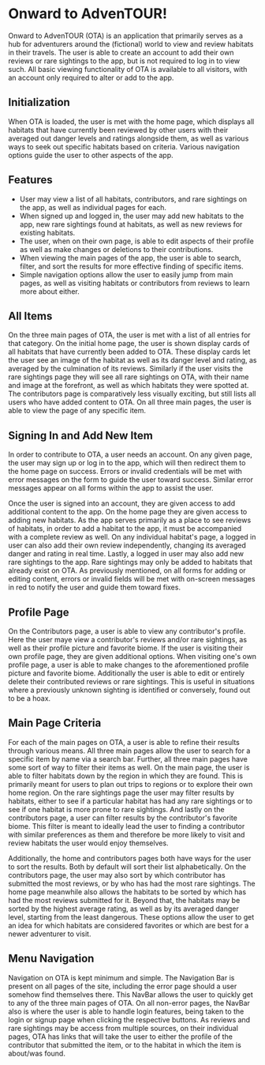 # Onward to AdvenTOUR!

Onward to AdvenTOUR (OTA) is an application that primarily serves as a hub for adventurers around the (fictional) world to view and review habitats in their travels. The user is able to create an account to add their own reviews or rare sightings to the app, but is not required to log in to view such. All basic viewing functionality of OTA is available to all visitors, with an account only required to alter or add to the app.

## Initialization

When OTA is loaded, the user is met with the home page, which displays all habitats that have currently been reviewed by other users with their averaged out danger levels and ratings alongside them, as well as various ways to seek out specific habitats based on criteria. Various navigation options guide the user to other aspects of the app.

## Features

* User may view a list of all habitats, contributors, and rare sightings on the app, as well as individual pages for each.
* When signed up and logged in, the user may add new habitats to the app, new rare sightings found at habitats, as well as new reviews for existing habitats.
* The user, when on their own page, is able to edit aspects of their profile as well as make changes or deletions to their contributions.
* When viewing the main pages of the app, the user is able to search, filter, and sort the results for more effective finding of specific items.
* Simple navigation options allow the user to easily jump from main pages, as well as visiting habitats or contributors from reviews to learn more about either.

## All Items

On the three main pages of OTA, the user is met with a list of all entries for that category. On the initial home page, the user is shown display cards of all habitats that have currently been added to OTA. These display cards let the user see an image of the habitat as well as its danger level and rating, as averaged by the culmination of its reviews. Similarly if the user visits the rare sightings page they will see all rare sightings on OTA, with their name and image at the forefront, as well as which habitats they were spotted at. The contributors page is comparatively less visually exciting, but still lists all users who have added content to OTA. On all three main pages, the user is able to view the page of any specific item.

## Signing In and Add New Item

In order to contribute to OTA, a user needs an account. On any given page, the user may sign up or log in to the app, which will then redirect them to the home page on success. Errors or invalid credentials will be met with error messages on the form to guide the user toward success. Similar error messages appear on all forms within the app to assist the user.

Once the user is signed into an account, they are given access to add additional content to the app. On the home page they are given access to adding new habitats. As the app serves primarily as a place to see reviews of habitats, in order to add a habitat to the app, it must be accompanied with a complete review as well. On any individual habitat's page, a logged in user can also add their own review independently, changing its averaged danger and rating in real time. Lastly, a logged in user may also add new rare sightings to the app. Rare sightings may only be added to habitats that already exist on OTA. As previously mentioned, on all forms for adding or editing content, errors or invalid fields will be met with on-screen messages in red to notify the user and guide them toward fixes.

## Profile Page

On the Contributors page, a user is able to view any contributor's profile. Here the user maye view a contributor's reviews and/or rare sightings, as well as their profile picture and favorite biome. If the user is visiting their own profile page, they are given additional options. When visiting one's own profile page, a user is able to make changes to the aforementioned profile picture and favorite biome. Additionally the user is able to edit or entirely delete their contributed reviews or rare sightings. This is useful in situations where a previously unknown sighting is identified or conversely, found out to be a hoax.

## Main Page Criteria

For each of the main pages on OTA, a user is able to refine their results through various means. All three main pages allow the user to search for a specific item by name via a search bar. Further, all three main pages have some sort of way to filter their items as well. On the main page, the user is able to filter habitats down by the region in which they are found. This is primarily meant for users to plan out trips to regions or to explore their own home region. On the rare sightings page the user may filter results by habitats, either to see if a particular habitat has had any rare sightings or to see if one habitat is more prone to rare sightings. And lastly on the contributors page, a user can filter results by the contributor's favorite biome. This filter is meant to ideally lead the user to finding a contributor with similar preferences as them and therefore be more likely to visit and review habitats the user would enjoy themselves.

Additionally, the home and contributors pages both have ways for the user to sort the results. Both by default will sort their list alphabetically. On the contributors page, the user may also sort by which contributor has submitted the most reviews, or by who has had the most rare sightings. The home page meanwhile also allows the habitats to be sorted by which has had the most reviews submitted for it. Beyond that, the habitats may be sorted by the highest average rating, as well as by its averaged danger level, starting from the least dangerous. These options allow the user to get an idea for which habitats are considered favorites or which are best for a newer adventurer to visit.

## Menu Navigation

Navigation on OTA is kept minimum and simple. The Navigation Bar is present on all pages of the site, including the error page should a user somehow find themselves there. This NavBar allows the user to quickly get to any of the three main pages of OTA. On all non-error pages, the NavBar also is where the user is able to handle login features, being taken to the login or signup page when clicking the respective buttons. As reviews and rare sightings may be access from multiple sources, on their individual pages, OTA has links that will take the user to either the profile of the contributor that submitted the item, or to the habitat in which the item is about/was found.